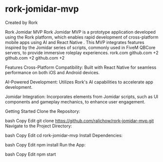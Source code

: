 # rork-jomidar-mvp
Created by Rork



Rork Jomidar MVP
Rork Jomidar MVP is a prototype application developed using the Rork platform, which enables rapid development of cross-platform mobile apps using AI and React Native . This MVP integrates features inspired by the Jomidar series of scripts, commonly used in FiveM QBCore servers, to provide immersive roleplay experiences.
rork.com
github.com
+2
github.com
+2
github.com
+2

Features
Cross-Platform Compatibility: Built with React Native for seamless performance on both iOS and Android devices.

AI-Powered Development: Utilizes Rork's AI capabilities to accelerate app development.

Jomidar Integration: Incorporates elements from Jomidar scripts, such as UI components and gameplay mechanics, to enhance user engagement.

Getting Started
Clone the Repository:

bash
Copy
Edit
git clone https://github.com/ralichow/rork-jomidar-mvp.git
Navigate to the Project Directory:

bash
Copy
Edit
cd rork-jomidar-mvp
Install Dependencies:

bash
Copy
Edit
npm install
Run the App:

bash
Copy
Edit
npm start
